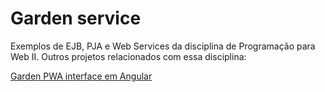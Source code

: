 # Garden service

Exemplos de EJB, PJA e Web Services da disciplina de Programação para Web II. Outros projetos relacionados com essa disciplina:

[Garden PWA interface em Angular](https://github.com/rodrigoprestesmachado/garden-pwa)

